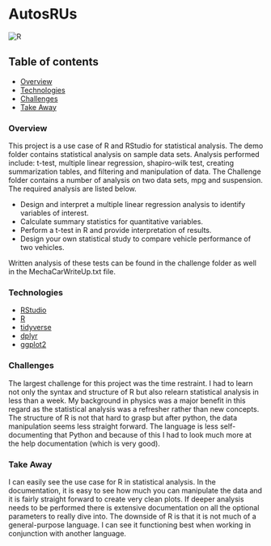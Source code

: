 # AutosRUs

![R](https://encrypted-tbn0.gstatic.com/images?q=tbn%3AANd9GcRVcNyhl7_YDgrhzMwhnnacFoG5iMV5VuL74w&usqp=CAU)

## Table of contents
* [Overview](#overview)
* [Technologies](#technologies)
* [Challenges](#challenges)
* [Take Away](#take-away)

### Overview
This project is a use case of R and RStudio for statistical analysis. The demo folder contains statistical analysis on sample data sets. Analysis performed include: t-test, multiple linear regression, shapiro-wilk test, creating summarization tables, and filtering and manipulation of data. The Challenge folder contains a number of analysis on two data sets, mpg and suspension. The required analysis are listed below.

* Design and interpret a multiple linear regression analysis to identify variables of interest.
* Calculate summary statistics for quantitative variables.
* Perform a t-test in R and provide interpretation of results.
* Design your own statistical study to compare vehicle performance of two vehicles.

Written analysis of these tests can be found in the challenge folder as well in the MechaCarWriteUp.txt file.


### Technologies

* [RStudio](https://rstudio.com/)
* [R](https://www.r-project.org/)
* [tidyverse](https://www.tidyverse.org/)
* [dplyr](https://dplyr.tidyverse.org/)
* [ggplot2](https://ggplot2.tidyverse.org/)

### Challenges

The largest challenge for this project was the time restraint. I had to learn not only the syntax and structure of R but also relearn statistical analysis in less than a week.  My background in physics was a major benefit in this regard as the statistical analysis was a refresher rather than new concepts. The structure of R is not that hard to grasp but after python, the data manipulation seems less straight forward. The language is less self-documenting that Python and because of this I had to look much more at the help documentation (which is very good).

### Take Away

I can easily see the use case for R in statistical analysis. In the documentation, it is easy to see how much you can manipulate the data and it is fairly straight forward to create very clean plots. If deeper analysis needs to be performed there is extensive documentation on all the optional parameters to really dive into. The downside of R is that it is not much of a general-purpose language. I can see it functioning best when working in conjunction with another language.
